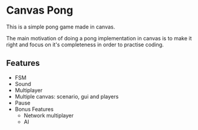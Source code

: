 # Canvas Pong

This is a simple pong game made in canvas.

The main motivation of doing a pong implementation in canvas is to make it right and focus on it's completeness in order to practise coding.

## Features

- FSM
- Sound
- Multiplayer
- Multiple canvas: scenario, gui and players
- Pause
- Bonus Features
	- Network multiplayer
	- AI